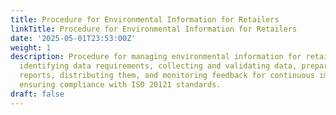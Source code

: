 ```yaml
---
title: Procedure for Environmental Information for Retailers
linkTitle: Procedure for Environmental Information for Retailers
date: '2025-05-01T23:53:00Z'
weight: 1
description: Procedure for managing environmental information for retailers includes
  identifying data requirements, collecting and validating data, preparing and approving
  reports, distributing them, and monitoring feedback for continuous improvement,
  ensuring compliance with ISO 20121 standards.
draft: false
---
```



<!-- Unsupported block type: table_of_contents -->

<!-- Unsupported block type: unsupported -->

